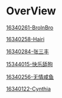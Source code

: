 # OverView

[16340261-BroInBro]()

[16340258-Hairi ]()

[16340284-张三丰]()

[15344015-快乐舔狗]()

[16340256-无情咸鱼]()

[16340122-Cynthia](https://cynthiasky.coding.me/my_blog/2019/06/25/16340122-Cynthia-Final-Report/)
